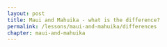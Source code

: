```yaml
---
layout: post
title: Maui and Mahuika - what is the difference?
permalink: /lessons/maui-and-mahuika/differences
chapter: maui-and-mahuika
---
```


